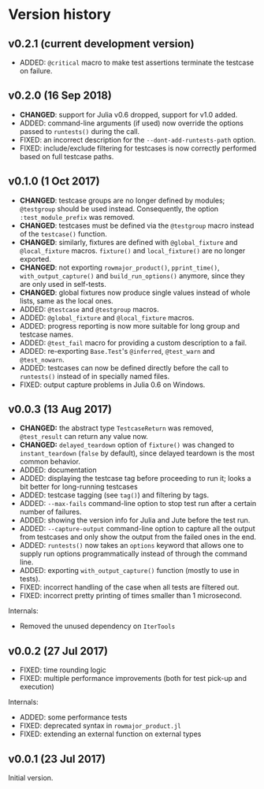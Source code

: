 # Version history


## v0.2.1 (current development version)

* ADDED: `@critical` macro to make test assertions terminate the testcase on failure.


## v0.2.0 (16 Sep 2018)

* **CHANGED**: support for Julia v0.6 dropped, support for v1.0 added.
* ADDED: command-line arguments (if used) now override the options passed to `runtests()` during the call.
* FIXED: an incorrect description for the `--dont-add-runtests-path` option.
* FIXED: include/exclude filtering for testcases is now correctly performed based on full testcase paths.


## v0.1.0 (1 Oct 2017)

* **CHANGED**: testcase groups are no longer defined by modules; `@testgroup` should be used instead. Consequently, the option `:test_module_prefix` was removed.
* **CHANGED**: testcases must be defined via the `@testgroup` macro instead of the `testcase()` function.
* **CHANGED**: similarly, fixtures are defined with `@global_fixture` and `@local_fixture` macros. `fixture()` and `local_fixture()` are no longer exported.
* **CHANGED**: not exporting `rowmajor_product()`, `pprint_time()`, `with_output_capture()` and `build_run_options()` anymore, since they are only used in self-tests.
* **CHANGED**: global fixtures now produce single values instead of whole lists, same as the local ones.
* ADDED: `@testcase` and `@testgroup` macros.
* ADDED: `@global_fixture` and `@local_fixture` macros.
* ADDED: progress reporting is now more suitable for long group and testcase names.
* ADDED: `@test_fail` macro for providing a custom description to a fail.
* ADDED: re-exporting `Base.Test`'s `@inferred`, `@test_warn` and `@test_nowarn`.
* ADDED: testcases can now be defined directly before the call to `runtests()` instead of in specially named files.
* FIXED: output capture problems in Julia 0.6 on Windows.


## v0.0.3 (13 Aug 2017)

* **CHANGED:** the abstract type `TestcaseReturn` was removed, `@test_result` can return any value now.
* **CHANGED:** `delayed_teardown` option of `fixture()` was changed to `instant_teardown` (`false` by default), since delayed teardown is the most common behavior.
* ADDED: documentation
* ADDED: displaying the testcase tag before proceeding to run it; looks a bit better for long-running testcases
* ADDED: testcase tagging (see `tag()`) and filtering by tags.
* ADDED: `--max-fails` command-line option to stop test run after a certain number of failures.
* ADDED: showing the version info for Julia and Jute before the test run.
* ADDED: `--capture-output` command-line option to capture all the output from testcases and only show the output from the failed ones in the end.
* ADDED: `runtests()` now takes an `options` keyword that allows one to supply run options programmatically instead of through the command line.
* ADDED: exporting `with_output_capture()` function (mostly to use in tests).
* FIXED: incorrect handling of the case when all tests are filtered out.
* FIXED: incorrect pretty printing of times smaller than 1 microsecond.

Internals:

* Removed the unused dependency on `IterTools`


## v0.0.2 (27 Jul 2017)

* FIXED: time rounding logic
* FIXED: multiple performance improvements (both for test pick-up and execution)

Internals:

* ADDED: some performance tests
* FIXED: deprecated syntax in `rowmajor_product.jl`
* FIXED: extending an external function on external types


## v0.0.1 (23 Jul 2017)

Initial version.
